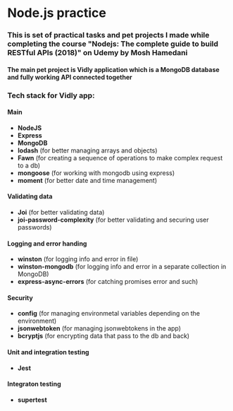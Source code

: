 # Node.js practice
### This is set of practical tasks and pet projects I made while completing the course "Nodejs: The complete guide to build RESTful APIs (2018)" on Udemy by Mosh Hamedani
#### The main pet project is Vidly application which is a MongoDB database and fully working API connected together
### Tech stack for Vidly app:
#### Main
- **NodeJS**
- **Express**
- **MongoDB**
- **lodash** (for better managing arrays and objects)
- **Fawn** (for creating a sequence of operations to make complex request to a db)
- **mongoose** (for working with mongodb using express)
- **moment** (for better date and time management)

#### Validating data
- **Joi** (for better validating data)
- **joi-password-complexity** (for better validating and securing user passwords)

#### Logging and error handing
- **winston** (for logging info and error in file)
- **winston-mongodb** (for logging info and error in a separate collection in MongoDB)
- **express-async-errors** (for catching promises error and such)

#### Security
- **config** (for managing environmetal variables depending on the environment)
- **jsonwebtoken** (for managing jsonwebtokens in the app)
- **bcryptjs** (for encrypting data that pass to the db and back)

#### Unit and integration testing
- **Jest**

#### Integraton testing
- **supertest**
